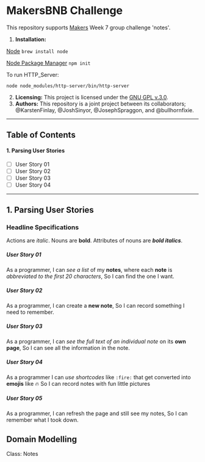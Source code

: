 # MakersBNB Challenge

This repository supports [Makers](https://makers.tech/) Week 7 group challenge 'notes'.

1. **Installation:**

[Node](https://github.com/makersacademy/course/blob/master/pills/node.md)
`brew install node`

[Node Package Manager](https://github.com/makersacademy/course/blob/master/pills/npm.md)
`npm init`

To run HTTP_Server:

`node node_modules/http-server/bin/http-server`

2. **Licensing:** This project is licensed under the [GNU GPL v.3.0](https://www.gnu.org/licenses/gpl-3.0.en.html).
3. **Authors:** This repository is a joint project between its collaborators; @KarstenFinlay, @JoshSinyor, @JosephSpraggon, and @bullhornfixie.

---

## Table of Contents

#### 1. Parsing User Stories
- [ ] User Story 01
- [ ] User Story 02
- [ ] User Story 03
- [ ] User Story 04

---

## 1. Parsing User Stories

### Headline Specifications

Actions are *italic*. Nouns are **bold**. Attributes of nouns are **_bold italics_**.

##### User Story 01

As a programmer,
I can *see a list* of my **notes**, where each **note** is *abbreviated to the first 20 characters*,
So I can find the one I want.

##### User Story 02

As a programmer,
I can create a **new note**,
So I can record something I need to remember.

##### User Story 03

As a programmer,
I can *see the full text of an individual note* on its **own page**,
So I can see all the information in the note.

##### User Story 04

As a programmer
I can *use shortcodes* like `:fire:` that get converted into **emojis** like 🔥
So I can record notes with fun little pictures

##### User Story 05

As a programmer,
I can refresh the page and still see my notes,
So I can remember what I took down.

## Domain Modelling

Class: Notes
